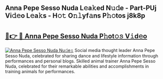 ## Anna Pepe Sesso Nuda L𝚎a𝚔ed N𝚞𝚍e - Part-PUj Vi𝚍𝚎o L𝚎a𝚔s - H𝚘𝚝 O𝚗𝚕yf𝚊ns P𝚑𝚘tos j8k8p

# <h2><a href="http://kfbzjq.oniu.top/?m=Anna+Pepe+Sesso+Nuda">🔗👉 🔴 Anna Pepe Sesso Nuda P𝚑ot𝚘𝚜 V𝚒d𝚎o</a></h2>

[![Anna Pepe Sesso Nuda Nu𝚍e𝚜](https://i.imgur.com/0qMVB7G.gif)](http://kfbzjq.oniu.top/?m=Anna+Pepe+Sesso+Nuda)
Social media thought leader Anna Pepe Sesso Nuda, celebrated for sharing dance and lifestyle information through performances and personal blogs. Skilled animal trainer Anna Pepe Sesso Nuda, celebrated for their remarkable abilities and accomplishments in training animals for performances.  
